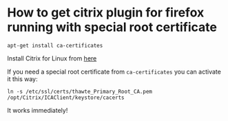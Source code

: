 # How to get citrix plugin for firefox running with special root certificate

	apt-get install ca-certificates

Install Citrix for Linux from [here](https://www.citrix.de/downloads/citrix-receiver/linux/receiver-for-linux-latest.html)

If you need a special root certificate from `ca-certificates` you can activate it this way:

	ln -s /etc/ssl/certs/thawte_Primary_Root_CA.pem /opt/Citrix/ICAClient/keystore/cacerts

It works immediately!
